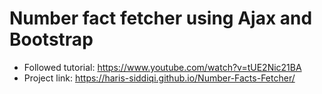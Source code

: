 # Number fact fetcher using Ajax and Bootstrap

- Followed tutorial: https://www.youtube.com/watch?v=tUE2Nic21BA
- Project link: https://haris-siddiqi.github.io/Number-Facts-Fetcher/
